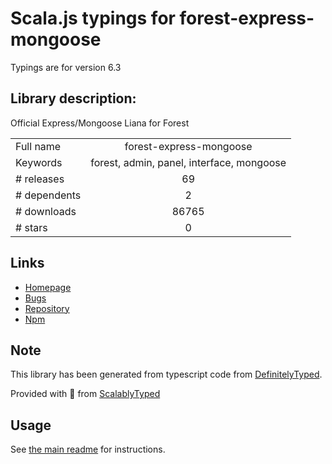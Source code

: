 
# Scala.js typings for forest-express-mongoose

Typings are for version 6.3

## Library description:
Official Express/Mongoose Liana for Forest

|                    |                 |
| ------------------ | :-------------: |
| Full name          | forest-express-mongoose |
| Keywords           | forest, admin, panel, interface, mongoose |
| # releases         | 69 |
| # dependents       | 2 |
| # downloads        | 86765 |
| # stars            | 0 |

## Links
- [Homepage](http://www.forestadmin.com)
- [Bugs](https://github.com/ForestAdmin/forest-express-mongoose/issues)
- [Repository](https://github.com/ForestAdmin/forest-express-mongoose)
- [Npm](https://www.npmjs.com/package/forest-express-mongoose)
    


## Note
This library has been generated from typescript code from [DefinitelyTyped](https://definitelytyped.org).

Provided with :purple_heart: from [ScalablyTyped](https://github.com/oyvindberg/ScalablyTyped)

## Usage
See [the main readme](../../readme.md) for instructions.


